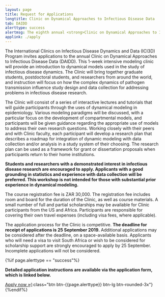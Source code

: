 ```yaml
---
layout: page
title: Request for Applications
longtitle: Clinic on Dynamical Approaches to Infectious Disease Data
tab: DAIDD
alerttype: success
alertmsg: The eighth annual <strong>Clinic on Dynamical Approaches to Infectious Disease Data (DAIDD)</strong> will be held 15-21 December in Stellenbosch, South Africa. The deadline for receipt of applications is <strong>September 25</strong>.
applink: ./apply
---
```


The International Clinics on Infectious Disease Dynamics and Data (ICI3D) Program invites applications to the annual Clinic on Dynamical Approaches to Infectious Disease Data (DAIDD). This 1-week intensive modeling clinic will provide an introduction to dynamical models used in the study of infectious disease dynamics. The Clinic will bring together graduate students, postdoctoral students, and researchers from around the world, and instruction will focus on how the complex dynamics of pathogen transmission influence study design and data collection for addressing problems in infectious disease research.

The Clinic will consist of a series of interactive lectures and tutorials that will guide participants through the uses of dynamical modeling in epidemiology. Various modeling paradigms will be discussed, with a particular focus on the development of compartmental models, and participants will be given guidance regarding the appropriate use of models to address their own research questions. Working closely with their peers and with Clinic faculty, each participant will develop a research plan that describes a roadmap for integration of dynamic modeling with data collection and/or analysis in a study system of their choosing. The research plan can be used as a framework for grant or dissertation proposals when participants return to their home institutions.

**Students and researchers with a demonstrated interest in infectious disease research are encouraged to apply. Applicants with a good grounding in statistics and experience with data collection will be preferred. This workshop is not intended for those with substantial prior experience in dynamical modeling.**

The course registration fee is ZAR 30,000. The registration fee includes room and board for the duration of the Clinic, as well as course materials. A small number of full and partial scholarships may be available for Clinic participants from the US and Africa. Participants are responsible for covering their own travel expenses (including visa fees, where applicable).

The application process for the Clinic is competitive. **The deadline for receipt of applications is 25 September 2019.** Additional applications may be considered after the deadline, on a space-available basis. Applicants who will need a visa to visit South Africa or wish to be considered for scholarship support are strongly encouraged to apply by 25 September. Incomplete applications will not be considered.

{%if page.alerttype == "success"%}

**Detailed application instructions are available via the application form, which is linked below.**

[Apply now »]({{page.applink}} "Application Form"){:class="btn btn-{{page.alerttype}} btn-lg btn-rounded-3x"}
{%endif%}

